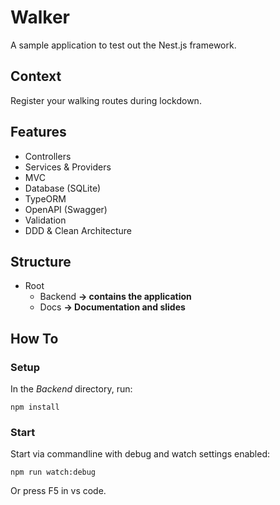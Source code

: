 # Walker

A sample application to test out the Nest.js framework.

## Context

Register your walking routes during lockdown.

## Features

- Controllers
- Services & Providers
- MVC
- Database (SQLite)
- TypeORM
- OpenAPI (Swagger)
- Validation
- DDD & Clean Architecture

## Structure

- Root
  - Backend **-> contains the application**
  - Docs **-> Documentation and slides**

## How To

### Setup

In the _Backend_ directory, run:

```
npm install
```

### Start

Start via commandline with debug and watch settings enabled:

```
npm run watch:debug
```

Or press F5 in vs code.
